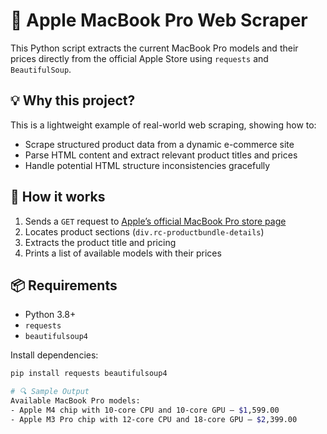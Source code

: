 # 🧠 Apple MacBook Pro Web Scraper

This Python script extracts the current MacBook Pro models and their prices directly from the official Apple Store using `requests` and `BeautifulSoup`.

## 💡 Why this project?

This is a lightweight example of real-world web scraping, showing how to:
- Scrape structured product data from a dynamic e-commerce site
- Parse HTML content and extract relevant product titles and prices
- Handle potential HTML structure inconsistencies gracefully

## 🚀 How it works

1. Sends a `GET` request to [Apple’s official MacBook Pro store page](https://www.apple.com/shop/buy-mac/macbook-pro)
2. Locates product sections (`div.rc-productbundle-details`)
3. Extracts the product title and pricing
4. Prints a list of available models with their prices

## 📦 Requirements

- Python 3.8+
- `requests`
- `beautifulsoup4`

Install dependencies:
```bash
pip install requests beautifulsoup4

# 🔍 Sample Output
Available MacBook Pro models:
- Apple M4 chip with 10-core CPU and 10-core GPU — $1,599.00
- Apple M3 Pro chip with 12-core CPU and 18-core GPU — $2,399.00

